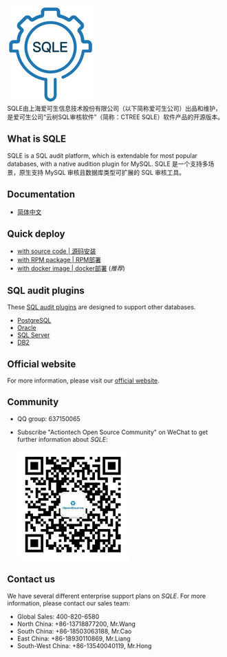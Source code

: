 ![logo](./SQLE_logo.png)  
SQLE由上海爱可生信息技术股份有限公司（以下简称爱可生公司）出品和维护，是爱可生公司“云树SQL审核软件”（简称：CTREE SQLE）软件产品的开源版本。
## What is SQLE
SQLE is a SQL audit platform, which is extendable for most popular databases, with a native audition plugin for MySQL. SQLE 是一个支持多场景，原生支持 MySQL 审核且数据库类型可扩展的 SQL 审核工具。

## Documentation
* [简体中文](https://actiontech.github.io/sqle-docs-cn/)

## Quick deploy
* [with source code | 源码安装](https://actiontech.github.io/sqle-docs-cn/2.deploy/2.1_source_deploy.html)
* [with RPM package | RPM部署](https://actiontech.github.io/sqle-docs-cn/2.deploy/2.2_rpm_deploy.html)
* [with docker image | docker部署](https://actiontech.github.io/sqle-docs-cn/2.deploy/2.3_docker_deploy.html) (*推荐*)
## SQL audit plugins
These [SQL audit plugins](https://actiontech.github.io/sqle-docs-cn/3.modules/3.7_auditplugin/overview.html) are designed to support other databases.
* [PostgreSQL](https://github.com/actiontech/sqle-pg-plugin)
* [Oracle](https://github.com/actiontech/sqle-oracle-plugin)
* [SQL Server](https://github.com/actiontech/sqle-ms-plugin)
* [DB2](https://github.com/actiontech/sqle-db2-plugin)
## Official website
For more information, please visit our [official website](https://opensource.actionsky.com).

## Community
* QQ group: 637150065
* Subscribe "Actiontech Open Source Community" on WeChat to get further information about *SQLE*:

  ![QR code.png](./QR_code.png)

## Contact us
We have several different enterprise support plans on *SQLE*. For more information, please contact our sales team:
* Global Sales: 400-820-6580
* North China: +86-13718877200, Mr.Wang
* South China: +86-18503063188, Mr.Cao
* East China: +86-18930110869, Mr.Liang
* South-West China: +86-13540040119, Mr.Hong
